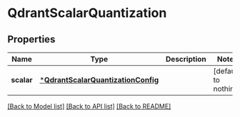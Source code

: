 # QdrantScalarQuantization


## Properties
Name | Type | Description | Notes
------------ | ------------- | ------------- | -------------
**scalar** | [***QdrantScalarQuantizationConfig**](QdrantScalarQuantizationConfig.md) |  | [default to nothing]


[[Back to Model list]](../README.md#models) [[Back to API list]](../README.md#api-endpoints) [[Back to README]](../README.md)


